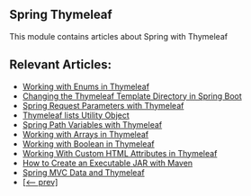## Spring Thymeleaf 

This module contains articles about Spring with Thymeleaf

## Relevant Articles:

- [Working with Enums in Thymeleaf](https://www.surya.com/thymeleaf-enums)
- [Changing the Thymeleaf Template Directory in Spring Boot](https://www.surya.com/spring-thymeleaf-template-directory)
- [Spring Request Parameters with Thymeleaf](https://www.surya.com/spring-thymeleaf-request-parameters)
- [Thymeleaf lists Utility Object](https://www.surya.com/thymeleaf-lists-utility)
- [Spring Path Variables with Thymeleaf](https://www.surya.com/spring-thymeleaf-path-variables)
- [Working with Arrays in Thymeleaf](https://www.surya.com/thymeleaf-arrays)
- [Working with Boolean in Thymeleaf](https://www.surya.com/thymeleaf-boolean)
- [Working With Custom HTML Attributes in Thymeleaf](https://www.surya.com/thymeleaf-custom-html-attributes)
- [How to Create an Executable JAR with Maven](https://www.surya.com/executable-jar-with-maven)
- [Spring MVC Data and Thymeleaf](https://www.surya.com/spring-mvc-thymeleaf-data)
- [[<-- prev]](/spring-thymeleaf)
